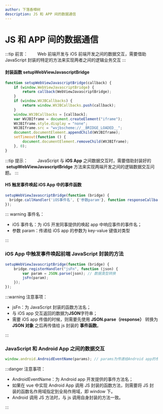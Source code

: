 ```yaml
---
author: 下落香樟树
description: JS 和 APP 间的数据通信
---
```


# JS 和 APP 间的数据通信

:::tip 前言：
&emsp;&emsp;Web 前端开发与 iOS 前端开发之间的数据交互，需要借助 JavaScript 封装的特定的方法来实现两者之间的逻辑业务交互
:::

#### 封装函数 setupWebViewJavascriptBridge

```javascript title="代码示例"
function setupWebViewJavascriptBridge(callback) {
	if (window.WebViewJavascriptBridge) {
		return callback(WebViewJavascriptBridge);
	}
	if (window.WVJBCallbacks) {
		return window.WVJBCallbacks.push(callback);
	}
	window.WVJBCallbacks = [callback];
	var WVJBIframe = document.createElement("iframe");
	WVJBIframe.style.display = "none";
	WVJBIframe.src = "wvjbscheme://__BRIDGE_LOADED__";
	document.documentElement.appendChild(WVJBIframe);
	setTimeout(function () {
		document.documentElement.removeChild(WVJBIframe);
	}, 0);
}
```

:::tip 提示：
&emsp;&emsp;JavaScript 与 **iOS App** 之间数据交互时，需要借助封装好的  **setupWebViewJavascriptBridge** 方法来实现两端开发之间的逻辑数据交互问题。
:::

#### H5 触发事件唤起 iOS App 中的事件函数

```javascript title="代码示例"
setupWebViewJavascriptBridge(function (bridge) {
  bridge.callHandler('iOS事件名', {'参数param'}, function responseCallback(responseData) { });
});
```

::: warning 事件名：

-   iOS 事件名：为 iOS 开发同事提供的唤起 app 中响应事件的事件名；
-   参数 param：传递给 iOS app 的参数为 key-value 键值对类型

:::

### iOS App 中触发事件唤起前端 JavaScript 封装的方法

```javascript title="代码示例"
setupWebViewJavascriptBridge(function (bridge) {
	bridge.registerHandler("jsFn", function (json) {
		var param = JSON.parse(json); // 数据类型转换
		jsFn(param);
	});
});
```

:::warning 注意事项：

-   jsFn：为 JavaScript 封装的函数方法名；
-   与 iOS app 交互返回的数据为**JSON**字符串；
-   需要 iOS app 传值的时候，则需要先使用 **JSON.parse（response）** 转换为 **JSON 对象** 之后再传值给 js 封装的 **事件函数**。

:::

### JavaScript 和 Android App 之间的数据交互

```javascript title="代码示例"
window.android.AndroidEventName(params); // params为传递给Android app的参数值
```

:::danger 注意事项：

-   AndroidEventName：为 Android app 开发提供的事件方法名；
-   如果在 vue 中实现 Android App 调用 JS 封装的函数方法，则需要将 JS 封装的函数名作用域指定到全局作用域，即 window 下。
-   Android 调用 JS 方法时，与 js 调用自身封装的方法一致。

:::
